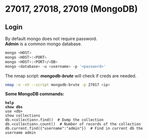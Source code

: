 # 27017, 27018, 27019 (MongoDB)

## Login

By default mongo does not require password.\
**Admin** is a common mongo database.

```bash
mongo <HOST>
mongo <HOST>:<PORT>
mongo <HOST>:<PORT>/<DB>
mongo <database> -u <username> -p '<password>'
```

The nmap script: _**mongodb-brute**_ will check if creds are needed.

```bash
nmap -n -sV --script mongodb-brute -p 27017 <ip>
```

**Some MongoDB commands:**

<pre class="language-bash"><code class="lang-bash"><strong>help
</strong><strong>show dbs
</strong>use &#x3C;db>
show collections
db.&#x3C;collection>.find()  # Dump the collection
db.&#x3C;collection>.count()  # Number of records of the collection
db.current.find({"username":"admin"})  # Find in current db the username admin</code></pre>



